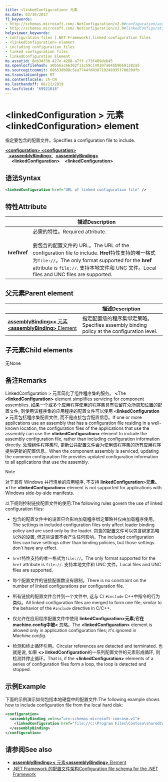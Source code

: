 ```yaml
---
title: <linkedConfiguration> 元素
ms.date: 03/30/2017
f1_keywords:
- http://schemas.microsoft.com/.NetConfiguration/v2.0#configuration/assemblyBinding/linkedConfiguration
- http://schemas.microsoft.com/.NetConfiguration/v2.0#linkedConfiguration
helpviewer_keywords:
- configuration files [.NET Framework],linked configuration files
- <linkedConfiguration> element
- including configuration files
- linked configuration files
- linkedConfiguration Element
ms.assetid: 8eb34f3b-427e-4288-a7ff-c73f489deb45
ms.openlocfilehash: a0b56ac66302f11c59c149197a84bb96691282a5
ms.sourcegitcommit: 68653db98c5ea7744fd438710248935f70020dfb
ms.translationtype: MT
ms.contentlocale: zh-CN
ms.lasthandoff: 08/22/2019
ms.locfileid: "69921018"
---
```

# <a name="linkedconfiguration-element"></a><span data-ttu-id="1c29f-102">\<linkedConfiguration > 元素</span><span class="sxs-lookup"><span data-stu-id="1c29f-102">\<linkedConfiguration> element</span></span>

<span data-ttu-id="1c29f-103">指定要包含的配置文件。</span><span class="sxs-lookup"><span data-stu-id="1c29f-103">Specifies a configuration file to include.</span></span>

<span data-ttu-id="1c29f-104">[ **\<configuration>** ](configuration-element.md) </span><span class="sxs-lookup"><span data-stu-id="1c29f-104">[**\<configuration>**](configuration-element.md) </span></span>  
<span data-ttu-id="1c29f-105">&nbsp;&nbsp;[ **\<assemblyBinding>** ](assemblybinding-element-for-configuration.md) </span><span class="sxs-lookup"><span data-stu-id="1c29f-105">&nbsp;&nbsp;[**\<assemblyBinding>**](assemblybinding-element-for-configuration.md) </span></span>  
<span data-ttu-id="1c29f-106">&nbsp;&nbsp;&nbsp;&nbsp; **\<linkedConfiguration>**</span><span class="sxs-lookup"><span data-stu-id="1c29f-106">&nbsp;&nbsp;&nbsp;&nbsp;**\<linkedConfiguration>**</span></span>

## <a name="syntax"></a><span data-ttu-id="1c29f-107">语法</span><span class="sxs-lookup"><span data-stu-id="1c29f-107">Syntax</span></span>

```xml
<linkedConfiguration href="URL of linked configuration file" />
```

## <a name="attribute"></a><span data-ttu-id="1c29f-108">特性</span><span class="sxs-lookup"><span data-stu-id="1c29f-108">Attribute</span></span>

|           | <span data-ttu-id="1c29f-109">描述</span><span class="sxs-lookup"><span data-stu-id="1c29f-109">Description</span></span> |
| --------- | ----------- |
| <span data-ttu-id="1c29f-110">**href**</span><span class="sxs-lookup"><span data-stu-id="1c29f-110">**href**</span></span>  | <span data-ttu-id="1c29f-111">必需的特性。</span><span class="sxs-lookup"><span data-stu-id="1c29f-111">Required attribute.</span></span><br><br><span data-ttu-id="1c29f-112">要包含的配置文件的 URL。</span><span class="sxs-lookup"><span data-stu-id="1c29f-112">The URL of the configuration file to include.</span></span> <span data-ttu-id="1c29f-113">**Href**特性支持的唯一格式为`file://`。</span><span class="sxs-lookup"><span data-stu-id="1c29f-113">The only format supported for the **href** attribute is `file://`.</span></span> <span data-ttu-id="1c29f-114">支持本地文件和 UNC 文件。</span><span class="sxs-lookup"><span data-stu-id="1c29f-114">Local files and UNC files are supported.</span></span> |

## <a name="parent-element"></a><span data-ttu-id="1c29f-115">父元素</span><span class="sxs-lookup"><span data-stu-id="1c29f-115">Parent element</span></span>

|     | <span data-ttu-id="1c29f-116">描述</span><span class="sxs-lookup"><span data-stu-id="1c29f-116">Description</span></span> |
| --- | ----------- |
| [<span data-ttu-id="1c29f-117"> **assemblyBinding>\<** 元素</span><span class="sxs-lookup"><span data-stu-id="1c29f-117">**\<assemblyBinding>** Element</span></span>](assemblybinding-element-for-configuration.md) | <span data-ttu-id="1c29f-118">指定配置级的程序集绑定策略。</span><span class="sxs-lookup"><span data-stu-id="1c29f-118">Specifies assembly binding policy at the configuration level.</span></span> |

## <a name="child-elements"></a><span data-ttu-id="1c29f-119">子元素</span><span class="sxs-lookup"><span data-stu-id="1c29f-119">Child elements</span></span>

<span data-ttu-id="1c29f-120">无</span><span class="sxs-lookup"><span data-stu-id="1c29f-120">None</span></span>

## <a name="remarks"></a><span data-ttu-id="1c29f-121">备注</span><span class="sxs-lookup"><span data-stu-id="1c29f-121">Remarks</span></span>

<span data-ttu-id="1c29f-122">LinkedConfiguration > 元素简化了组件程序集的服务。  **\<**</span><span class="sxs-lookup"><span data-stu-id="1c29f-122">The **\<linkedConfiguration>** element simplifies servicing for component assemblies.</span></span> <span data-ttu-id="1c29f-123">如果一个或多个应用程序使用的程序集具有驻留在众所周知位置的配置文件, 则使用该程序集的应用程序的配置文件可以使用 **\<linkedConfiguration >** 元素包括程序集配置文件, 而不是直接包含配置信息。</span><span class="sxs-lookup"><span data-stu-id="1c29f-123">If one or more applications use an assembly that has a configuration file residing in a well-known location, the configuration files of the applications that use the assembly can use the **\<linkedConfiguration>** element to include the assembly configuration file, rather than including configuration information directly.</span></span> <span data-ttu-id="1c29f-124">处理组件程序集时, 更新公共配置文件会为使用该程序集的所有应用程序提供更新的配置信息。</span><span class="sxs-lookup"><span data-stu-id="1c29f-124">When the component assembly is serviced, updating the common configuration file provides updated configuration information to all applications that use the assembly.</span></span>

> [!NOTE]
> <span data-ttu-id="1c29f-125">对于具有 Windows 并行清单的应用程序, 不支持 **linkedConfiguration>元素。\<**</span><span class="sxs-lookup"><span data-stu-id="1c29f-125">The **\<linkedConfiguration>** element is not supported for applications with Windows side-by-side manifests.</span></span>

<span data-ttu-id="1c29f-126">以下规则控制链接配置文件的使用:</span><span class="sxs-lookup"><span data-stu-id="1c29f-126">The following rules govern the use of linked configuration files:</span></span>

- <span data-ttu-id="1c29f-127">包含的配置文件中的设置只会影响加载程序绑定策略并仅由加载程序使用。</span><span class="sxs-lookup"><span data-stu-id="1c29f-127">The settings in included configuration files only affect loader binding policy and are used only by the loader.</span></span> <span data-ttu-id="1c29f-128">包含的配置文件可以包含绑定策略以外的设置, 但这些设置不会产生任何影响。</span><span class="sxs-lookup"><span data-stu-id="1c29f-128">The included configuration files can have settings other than binding policies, but those settings don't have any effect.</span></span>

- <span data-ttu-id="1c29f-129">`href`特性支持的唯一格式为`file://`。</span><span class="sxs-lookup"><span data-stu-id="1c29f-129">The only format supported for the `href` attribute is `file://`.</span></span> <span data-ttu-id="1c29f-130">支持本地文件和 UNC 文件。</span><span class="sxs-lookup"><span data-stu-id="1c29f-130">Local files and UNC files are supported.</span></span>

- <span data-ttu-id="1c29f-131">每个配置文件的链接配置数没有限制。</span><span class="sxs-lookup"><span data-stu-id="1c29f-131">There is no constraint on the number of linked configurations per configuration file.</span></span>

- <span data-ttu-id="1c29f-132">所有链接的配置文件合并到一个文件中, 这与 C/ `#include` C++中指令的行为类似。</span><span class="sxs-lookup"><span data-stu-id="1c29f-132">All linked configuration files are merged to form one file, similar to the behavior of the `#include` directive in C/C++.</span></span>

- <span data-ttu-id="1c29f-133">仅允许在应用程序配置文件中使用  **linkedConfiguration>元素;它在machine.config中被\<** 忽略。</span><span class="sxs-lookup"><span data-stu-id="1c29f-133">The **\<linkedConfiguration>** element is allowed only in application configuration files; it's ignored in *Machine.config*.</span></span>

- <span data-ttu-id="1c29f-134">检测和终止循环引用。</span><span class="sxs-lookup"><span data-stu-id="1c29f-134">Circular references are detected and terminated.</span></span> <span data-ttu-id="1c29f-135">也就是说, 如果 **\<> linkedConfiguration**的一系列配置文件的元素形成循环, 则检测并停止循环。</span><span class="sxs-lookup"><span data-stu-id="1c29f-135">That is, if the **\<linkedConfiguration>** elements of a series of configuration files form a loop, the loop is detected and stopped.</span></span>

## <a name="example"></a><span data-ttu-id="1c29f-136">示例</span><span class="sxs-lookup"><span data-stu-id="1c29f-136">Example</span></span>

<span data-ttu-id="1c29f-137">下面的示例演示如何包括本地硬盘中的配置文件:</span><span class="sxs-lookup"><span data-stu-id="1c29f-137">The following example shows how to include configuration file from the local hard disk:</span></span>

```xml
<configuration>
  <assemblyBinding xmlns="urn:schemas-microsoft-com:asm.v1">
    <linkedConfiguration href="file://c:\Program Files\Contoso\sharedConfig.xml"/>
  </assemblyBinding>
</configuration>
```

## <a name="see-also"></a><span data-ttu-id="1c29f-138">请参阅</span><span class="sxs-lookup"><span data-stu-id="1c29f-138">See also</span></span>

- [<span data-ttu-id="1c29f-139"> **assemblyBinding>\<** 元素</span><span class="sxs-lookup"><span data-stu-id="1c29f-139">**\<assemblyBinding>** Element</span></span>](assemblybinding-element-for-configuration.md)
- [<span data-ttu-id="1c29f-140">.NET Framework 的配置文件架构</span><span class="sxs-lookup"><span data-stu-id="1c29f-140">Configuration file schema for the .NET Framework</span></span>](index.md)
